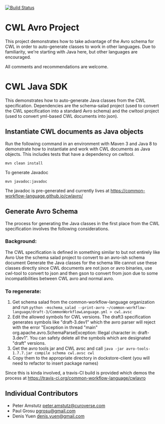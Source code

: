 [![Build Status](https://travis-ci.org/common-workflow-language/cwlavro.svg)](https://travis-ci.org/common-workflow-language/cwlavro)

CWL Avro Project 
================

This project demonstrates how to take advantage of the Avro schema for CWL in order to
auto-generate classes to work in other languages. Due to familiarity, we're starting with
Java here, but other languages are encouraged.  

All comments and recommendations are welcome.

# CWL Java SDK

This demonstrates how to auto-generate Java classes from the CWL specification.
Dependencies are the schema-salad project (used to convert the CWL specification into a standard Avro schema)
and the cwltool project (used to convert yml-based CWL documents into json). 

## Instantiate CWL documents as Java objects

Run the following command in an environment with Maven 3 and Java 8 to demonstrate how to instantiate and work with CWL documents as Java objects. This includes tests that have a dependency on cwltool.

    mvn clean install

To generate Javadoc 

    mvn javadoc:javadoc
    
The javadoc is pre-generated and currently lives at https://common-workflow-language.github.io/cwlavro/

## Generate Avro Schema

The process for generating the Java classes in the first place from the CWL specification involves the following considerations. 

### Background:

The CWL specification is defined in something similar to but not entirely like Avro
Use the schema salad project to convert to an avro-ish schema document
Generate the Java classes for the schema
We cannot use these classes directly since CWL documents are not json or avro binaries, use cwl-tool to convert to json and then gson to convert from json due to some incompatibilities between CWL avro and normal avro.

### To regenerate:

1. Get schema salad from the common-workflow-language organization and run `python -mschema_salad --print-avro ~/common-workflow-language/draft-3/CommonWorkflowLanguage.yml > cwl.avsc`
2. Edit the allowed symbols for CWL versions. The draft3 specification generates symbols like "draft-3.dev1" which the avro parser will reject with the error "Exception in thread \"main\" org.apache.avro.SchemaParseException: Illegal character in: draft-3.dev1". You can safety delete all the symbols which are designated "draft" versions. 
3. Get the avro tools jar and CWL avsc and call `java -jar avro-tools-1.7.7.jar compile schema cwl.avsc cwl`
3. Copy them to the appropriate directory in dockstore-client (you will need to refactor to insert package names)

Since this is kinda involved, a travis-CI build is provided which demos the process at https://travis-ci.org/common-workflow-language/cwlavro

## Individual Contributors

* Peter Amstutz <peter.amstutz@curoverse.com>
* Paul Grosu <pgrosu@gmail.com>
* Denis Yuen <denis.yuen@gmail.com>

